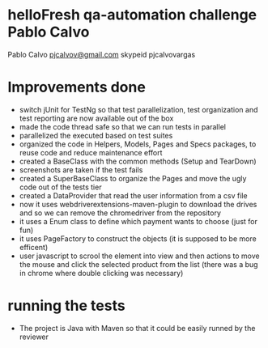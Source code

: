 # helloFresh qa-automation challenge Pablo Calvo
Pablo Calvo
pjcalvov@gmail.com
skypeid pjcalvovargas

# Improvements done
* switch jUnit for TestNg so that test parallelization, test organization and test reporting are now available out of the box
* made the code thread safe so that we can run tests in parallel
* parallelized the executed based on test suites
* organized the code in Helpers, Models, Pages and Specs packages, to reuse code and reduce maintenance effort
* created a BaseClass with the common methods (Setup and TearDown)
* screenshots are taken if the test fails
* created a SuperBaseClass to organize the Pages and move the ugly code out of the tests tier
* created a DataProvider that read the user information from a csv file
* now it uses webdriverextensions-maven-plugin to download the drives and so we can remove the chromedriver from the repository
* it uses a Enum class to define which payment wants to choose (just for fun)
* it uses PageFactory to construct the objects (it is supposed to be more efficent)
* user javascript to scrool the element into view and then actions to move the mouse and click the selected product from the list (there was a bug in chrome where double clicking was necessary)

# running the tests
* The project is Java with Maven so that it could be easily runned by the reviewer
